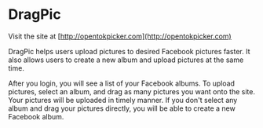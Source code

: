 # DragPic

Visit the site at 
[http://opentokpicker.com](http://opentokpicker.com)

DragPic helps users upload pictures to desired Facebook pictures faster. It also allows users to create a new album and upload pictures at the same time.

After you login, you will see a list of your Facebook albums. To upload pictures, select an album, and drag as many pictures you want onto the site. Your pictures will be uploaded in timely manner. If you don't select any album and drag your pictures directly, you will be able to create a new Facebook album. 
